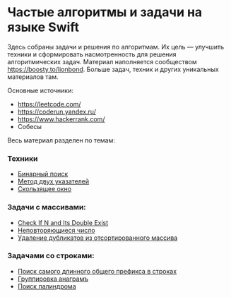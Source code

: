 # Частые алгоритмы и задачи на языке Swift

Здесь собраны задачи и решения по алгоритмам. Их цель — улучшить техники и сформировать насмотренность для решения алгоритмических задач.
Материал наполняется сообществом https://boosty.to/lionbond. Больше задач, техник и других уникальных материалов там.

Основные источники:
- https://leetcode.com/
- https://coderun.yandex.ru/
- https://www.hackerrank.com/
- Собесы

Весь материал разделен по темам:

### Техники
- [Бинарный поиск](https://github.com/levabond/Algorithms/blob/main/%D0%A2%D0%B5%D1%85%D0%BD%D0%B8%D0%BA%D0%B8/%D0%91%D0%B8%D0%BD%D0%B0%D1%80%D0%BD%D1%8B%D0%B9%20%D0%BF%D0%BE%D0%B8%D1%81%D0%BA.md)
- [Метод двух указателей](https://github.com/levabond/Algorithms/blob/main/%D0%A2%D0%B5%D1%85%D0%BD%D0%B8%D0%BA%D0%B8/%D0%9C%D0%B5%D1%82%D0%BE%D0%B4%20%D0%B4%D0%B2%D1%83%D1%85%20%D1%83%D0%BA%D0%B0%D0%B7%D0%B0%D1%82%D0%B5%D0%BB%D0%B5%D0%B9.md)
- [Скользящее окно](https://github.com/levabond/Algorithms/blob/main/%D0%A2%D0%B5%D1%85%D0%BD%D0%B8%D0%BA%D0%B8/%D0%A1%D0%BA%D0%BE%D0%BB%D1%8C%D0%B7%D1%8F%D1%89%D0%B5%D0%B5%20%D0%BE%D0%BA%D0%BD%D0%BE.md)


### Задачи с массивами:
- [Check If N and Its Double Exist](https://github.com/levabond/Algorithms/blob/main/Arrays/Check%20If%20N%20and%20Its%20Double%20Exist.md)
- [Неповторяющиеся число](https://github.com/levabond/Algorithms/blob/main/Arrays/%D0%9D%D0%B5%D0%BF%D0%BE%D0%B2%D1%82%D0%BE%D1%80%D1%8F%D1%8E%D1%89%D0%B8%D0%B5%D1%81%D1%8F%20%D1%87%D0%B8%D1%81%D0%BB%D0%BE.md)
- [Удаление дубликатов из отсортированного массива](https://github.com/levabond/Algorithms/blob/main/Arrays/%D0%A3%D0%B4%D0%B0%D0%BB%D0%B5%D0%BD%D0%B8%D0%B5%20%D0%B4%D1%83%D0%B1%D0%BB%D0%B8%D0%BA%D1%82%D0%BE%D0%B2%20%D0%B8%D0%B7%20%D0%BE%D1%82%D1%81%D0%BE%D1%80%D1%82%D0%B8%D1%80%D0%BE%D0%B2%D0%B0%D0%BD%D0%BD%D0%BE%D0%B3%D0%BE%20%D0%BC%D0%B0%D1%81%D1%81%D0%B8%D0%B2%D0%B0.md)


### Задачами со строками:
- [Поиск самого длинного общего префикса в строках](https://github.com/levabond/Algorithms/blob/main/Strings/%20%D0%9F%D0%BE%D0%B8%D1%81%D0%BA%20%D1%81%D0%B0%D0%BC%D0%BE%D0%B3%D0%BE%20%D0%B4%D0%BB%D0%B8%D0%BD%D0%BD%D0%BE%D0%B3%D0%BE%20%D0%BE%D0%B1%D1%89%D0%B5%D0%B3%D0%BE%20%D0%BF%D1%80%D0%B5%D1%84%D0%B8%D0%BA%D1%81%D0%B0%20%D0%B2%20%D1%81%D1%82%D1%80%D0%BE%D0%BA%D0%B0%D1%85.md)
- [Группировка анаграмъ](https://github.com/levabond/Algorithms/blob/main/Strings/%D0%93%D1%80%D1%83%D0%BF%D0%BF%D0%B8%D1%80%D0%BE%D0%B2%D0%BA%D0%B0%20%D0%B0%D0%BD%D0%B0%D0%B3%D1%80%D0%B0%D0%BC.md)
- [Поиск палиндрома](https://github.com/levabond/Algorithms/blob/main/Strings/%D0%9F%D0%BE%D0%B8%D1%81%D0%BA%20%D0%BF%D0%B0%D0%BB%D0%B8%D0%BD%D0%B4%D1%80%D0%BE%D0%BC%D0%B0.md)

